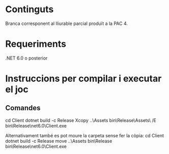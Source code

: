 # Continguts
Branca corresponent al lliurable parcial produït a la PAC 4.

# Requeriments
.NET 6.0 o posterior

# Instruccions per compilar i executar el joc
## Comandes
cd Client
dotnet build -c Release
Xcopy ..\Assets bin\Release\Assets\ /E
bin\Release\net6.0\Client.exe

Alternativament també es pot moure la carpeta sense fer la còpia:
cd Client
dotnet build -c Release
move ..\Assets bin\Release
bin\Release\net6.0\Client.exe
